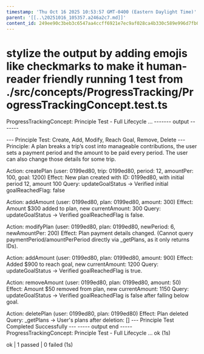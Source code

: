 ```yaml
---
timestamp: 'Thu Oct 16 2025 10:53:57 GMT-0400 (Eastern Daylight Time)'
parent: '[[..\20251016_105357.a246a2c7.md]]'
content_id: 249ee90c3beb3c6547aa4ccff6921e7ec9af028ca4b330c589e996d7fb082b59
---
```


# stylize the output by adding emojis like checkmarks to make it human-reader friendly running 1 test from ./src/concepts/ProgressTracking/ProgressTrackingConcept.test.ts

ProgressTrackingConcept: Principle Test - Full Lifecycle ...
\------- output -------

\--- Principle Test: Create, Add, Modify, Reach Goal, Remove, Delete ---
Principle: A plan breaks a trip’s cost into manageable contributions, the user sets a payment period and the amount to be paid every period. The user can also change those details for some trip.

Action: createPlan (user: 0199ed80, trip: 0199ed80, period: 12, amountPer: 100, goal: 1200)
Effect: New plan created with ID: 0199ed80, with initial period 12, amount 100
Query: updateGoalStatus -> Verified initial goalReachedFlag: false

Action: addAmount (user: 0199ed80, plan: 0199ed80, amount: 300)
Effect: Amount $300 added to plan, new currentAmount: 300
Query: updateGoalStatus -> Verified goalReachedFlag is false.

Action: modifyPlan (user: 0199ed80, plan: 0199ed80, newPeriod: 6, newAmountPer: 200)
Effect: Plan payment details changed. (Cannot query paymentPeriod/amountPerPeriod directly via \_getPlans, as it only returns IDs).

Action: addAmount (user: 0199ed80, plan: 0199ed80, amount: 900)
Effect: Added $900 to reach goal, new currentAmount: 1200
Query: updateGoalStatus -> Verified goalReachedFlag is true.

Action: removeAmount (user: 0199ed80, plan: 0199ed80, amount: 50)
Effect: Amount $50 removed from plan, new currentAmount: 1150
Query: updateGoalStatus -> Verified goalReachedFlag is false after falling below goal.

Action: deletePlan (user: 0199ed80, plan: 0199ed80)
Effect: Plan deleted
Query: \_getPlans -> User's plans after deletion: \[]
\--- Principle Test Completed Successfully ---
\----- output end -----
ProgressTrackingConcept: Principle Test - Full Lifecycle ... ok (1s)

ok | 1 passed | 0 failed (1s)
